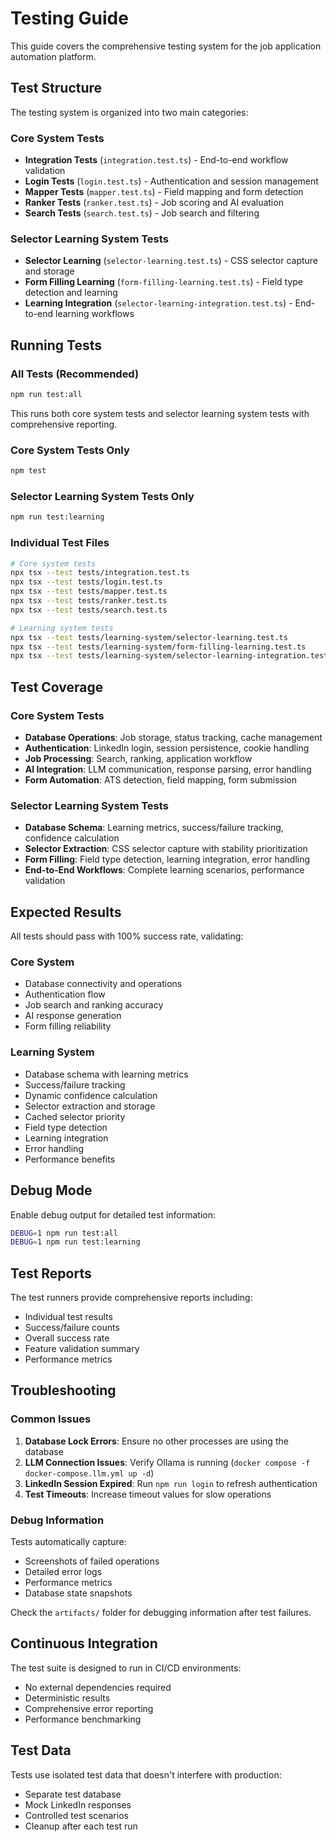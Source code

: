 # Testing Guide

This guide covers the comprehensive testing system for the job application automation platform.

## Test Structure

The testing system is organized into two main categories:

### Core System Tests
- **Integration Tests** (`integration.test.ts`) - End-to-end workflow validation
- **Login Tests** (`login.test.ts`) - Authentication and session management
- **Mapper Tests** (`mapper.test.ts`) - Field mapping and form detection
- **Ranker Tests** (`ranker.test.ts`) - Job scoring and AI evaluation
- **Search Tests** (`search.test.ts`) - Job search and filtering

### Selector Learning System Tests
- **Selector Learning** (`selector-learning.test.ts`) - CSS selector capture and storage
- **Form Filling Learning** (`form-filling-learning.test.ts`) - Field type detection and learning
- **Learning Integration** (`selector-learning-integration.test.ts`) - End-to-end learning workflows

## Running Tests

### All Tests (Recommended)
```bash
npm run test:all
```

This runs both core system tests and selector learning system tests with comprehensive reporting.

### Core System Tests Only
```bash
npm test
```

### Selector Learning System Tests Only
```bash
npm run test:learning
```

### Individual Test Files
```bash
# Core system tests
npx tsx --test tests/integration.test.ts
npx tsx --test tests/login.test.ts
npx tsx --test tests/mapper.test.ts
npx tsx --test tests/ranker.test.ts
npx tsx --test tests/search.test.ts

# Learning system tests
npx tsx --test tests/learning-system/selector-learning.test.ts
npx tsx --test tests/learning-system/form-filling-learning.test.ts
npx tsx --test tests/learning-system/selector-learning-integration.test.ts
```

## Test Coverage

### Core System Tests
- **Database Operations**: Job storage, status tracking, cache management
- **Authentication**: LinkedIn login, session persistence, cookie handling
- **Job Processing**: Search, ranking, application workflow
- **AI Integration**: LLM communication, response parsing, error handling
- **Form Automation**: ATS detection, field mapping, form submission

### Selector Learning System Tests
- **Database Schema**: Learning metrics, success/failure tracking, confidence calculation
- **Selector Extraction**: CSS selector capture with stability prioritization
- **Form Filling**: Field type detection, learning integration, error handling
- **End-to-End Workflows**: Complete learning scenarios, performance validation

## Expected Results

All tests should pass with 100% success rate, validating:

### Core System
- Database connectivity and operations
- Authentication flow
- Job search and ranking accuracy
- AI response generation
- Form filling reliability

### Learning System
- Database schema with learning metrics
- Success/failure tracking
- Dynamic confidence calculation
- Selector extraction and storage
- Cached selector priority
- Field type detection
- Learning integration
- Error handling
- Performance benefits

## Debug Mode

Enable debug output for detailed test information:

```bash
DEBUG=1 npm run test:all
DEBUG=1 npm run test:learning
```

## Test Reports

The test runners provide comprehensive reports including:
- Individual test results
- Success/failure counts
- Overall success rate
- Feature validation summary
- Performance metrics

## Troubleshooting

### Common Issues

1. **Database Lock Errors**: Ensure no other processes are using the database
2. **LLM Connection Issues**: Verify Ollama is running (`docker compose -f docker-compose.llm.yml up -d`)
3. **LinkedIn Session Expired**: Run `npm run login` to refresh authentication
4. **Test Timeouts**: Increase timeout values for slow operations

### Debug Information

Tests automatically capture:
- Screenshots of failed operations
- Detailed error logs
- Performance metrics
- Database state snapshots

Check the `artifacts/` folder for debugging information after test failures.

## Continuous Integration

The test suite is designed to run in CI/CD environments:
- No external dependencies required
- Deterministic results
- Comprehensive error reporting
- Performance benchmarking

## Test Data

Tests use isolated test data that doesn't interfere with production:
- Separate test database
- Mock LinkedIn responses
- Controlled test scenarios
- Cleanup after each test run
